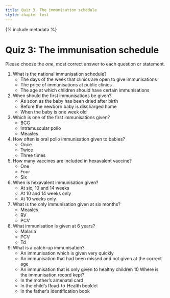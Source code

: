 ```yaml
---
title: Quiz 3. The immunisation schedule
style: chapter test
---
```


{% include metadata %}

# Quiz 3: The immunisation schedule

Please choose the *one*, most correct answer to each question or statement.

1.  What is the national immunisation schedule?
    -  The days of the week that clinics are open to give immunisations
    -  The price of immunisations at public clinics
    +  The age at which children should have certain immunisations
2.  When should the first immunisations be given?
    -  As soon as the baby has been dried after birth
    +  Before the newborn baby is discharged home
    -  When the baby is one week old
3.  Which is one of the first immunisations given?
    +  BCG
    -  Intramuscular polio
    -  Measles
4.  How often is oral polio immunisation given to babies?
    -  Once
    +  Twice
    -  Three times
5.  How many vaccines are included in hexavalent vaccine?
    -  One
    -  Four
    +  Six
6.  When is hexavalent immunisation given?
    +  At six, 10 and 14 weeks
    -  At 10 and 14 weeks only
    -  At 10 weeks only
7.  What is the only immunisation given at six months?
    +  Measles
    -  RV
    -  PCV
8.  What immunisation is given at 6 years?
    -  Malaria
    -  PCV
    +  Td
9.  What is a catch-up immunisation?
    -  An immunisation which is given very quickly
    +  An immunisation that had been missed and not given at the correct age
    -  An immunisation that is only given to healthy children
10  Where is the immunisation record kept?
    -  In the mother’s antenatal card
    +  In the child’s Road-to-Health booklet
    -  In the father’s identification book 
    